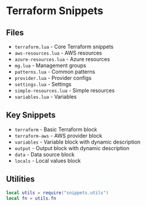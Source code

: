 # Terraform Snippets

## Files
- `terraform.lua` - Core Terraform snippets
- `aws-resources.lua` - AWS resources
- `azure-resources.lua` - Azure resources
- `mg.lua` - Management groups
- `patterns.lua` - Common patterns
- `provider.lua` - Provider configs
- `settings.lua` - Settings
- `simple-resources.lua` - Simple resources
- `variables.lua` - Variables

## Key Snippets
- `terraform` - Basic Terraform block
- `terraform-aws` - AWS provider block
- `variables` - Variable block with dynamic description
- `output` - Output block with dynamic description
- `data` - Data source block
- `locals` - Local values block

## Utilities
```lua
local utils = require("snippets.utils")
local fn = utils.fn
```
